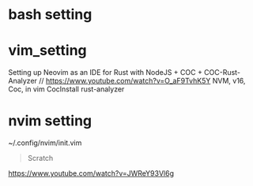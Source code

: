 # bash setting

# vim_setting

 Setting up Neovim as an IDE for Rust with NodeJS + COC + COC-Rust-Analyzer 
 // https://www.youtube.com/watch?v=O_aF9TvhK5Y
 NVM, v16, Coc, in vim CocInstall rust-analyzer

# nvim setting
~/.config/nvim/init.vim
> Scratch

https://www.youtube.com/watch?v=JWReY93Vl6g
